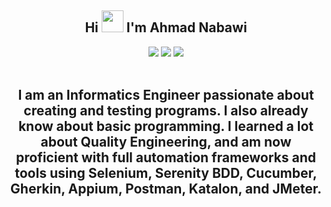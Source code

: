 <h2 align="center"> Hi
<img src="https://raw.githubusercontent.com/iampavangandhi/iampavangandhi/master/gifs/Hi.gif" width=35 />
 I'm Ahmad Nabawi
</h2>

<div align="center">
<a href="mailto:a.nabawi16@gmail.com"> <img src="http://img.shields.io/badge/-Gmail-D14836?style=flat&logo=gmail&logoColor=white"></a>
<a href="https://www.linkedin.com/in/ahmad-nabawi-2448341b4/"><img src="http://img.shields.io/badge/-LinkedIn-%230077B5.svg?style=flat&logo=linkedin&logoColor=white"></a>
<a href="https://t.me/Nabawi16"><img src="http://img.shields.io/badge/-Telegram-2CA5E0?style=flat&logo=telegram&logoColor=white"></a>
</div>
<br />

<h2 align="center">I am an Informatics Engineer passionate about creating and testing programs. I also already know about basic programming.
I learned a lot about Quality Engineering, and am now proficient with full automation frameworks and tools using Selenium, Serenity BDD, Cucumber, Gherkin, Appium, Postman, Katalon, and JMeter.
</h2>
